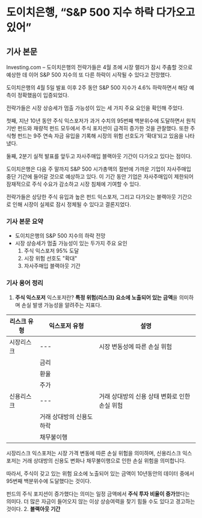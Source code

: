 # 도이치은행, “S&P 500 지수 하락 다가오고 있어”

## 기사 본문
Investing.com – 도이치은행의 전략가들은 4월 초에 시장 랠리가 잠시 주춤할 것으로 예상한 데 이어 S&P 500 지수의 또 다른 하락이 시작될 수 있다고 전망했다.

도이치은행의 4월 5일 발표 이후 2주 동안 S&P 500 지수가 4.6% 하락하면서 해당 예측이 정확했음이 입증되었다.

전략가들은 시장 상승세가 멈출 가능성이 있는 세 가지 주요 요인을 확인해 주었다.

첫째, 지난 10년 동안 주식 익스포저가 과거 수치의 95번째 백분위수에 도달하면서 원칙 기반 펀드와 재량적 펀드 모두에서 주식 포지션이 급격히 증가한 것을 관찰했다. 또한 주식형 펀드는 9주 연속 자금 유입을 기록해 시장의 위험 선호도가 ‘확대’되고 있음을 나타냈다.

둘째, 2분기 실적 발표를 앞두고 자사주매입 블랙아웃 기간이 다가오고 있다는 점이다.

도이치은행은 다음 주 말까지 S&P 500 시가총액의 절반에 가까운 기업이 자사주매입 중단 기간에 들어갈 것으로 예상하고 있다. 이 기간 동안 기업은 자사주매입이 제한되어 잠재적으로 주식 수요가 감소하고 시장 침체에 기여할 수 있다.

전략가들은 상당한 주식 유입과 높은 펀드 익스포저, 그리고 다가오는 블랙아웃 기간으로 인해 시장이 실제로 잠시 정체될 수 있다고 결론지었다. 

### 기사 본문 요약
- 도이치은행의 S&P 500 지수의 하락 전망
- 시장 상승세가 멈출 가능성이 있는 두가지 주요 요인
    1. 주식 익스포저 95% 도달
    2. 시장 위험 선호도 "확대"
    3. 자사주매입 블랙아웃 기간 

### 기사 용어 정리
1. **주식 익스포저**
익스포저란? **특정 위험(리스크) 요소에 노출되어 있는 금액**을 의미하며 손실 발생 가능성을 알려주는 지표다.

| 리스크 유형 | 익스포저 유형 | 설명 |
| --- | --- | --- |
| 시장리스크 | --- | 시장 변동성에 따른 손실 위험 |
|  | 금리 |  |
|  | 환율 |  |
|  | 주가 |  |
| 신용리스크 | --- | 거래 상대방의 신용 상태 변화로 인한 손실 위험 |
|  | 거래 상대방의 신용도 하락 |  |
|  | 채무불이행 |  |

시장리스크 익스포저는 시장 가격 변동에 따른 손실 위험을 의미하며, 신용리스크 익스포저는 거래 상대방의 신용도 변화나 채무불이행으로 인한 손실 위험을 의미합니다.

따라서, 주식이 갖고 있는 위험 요소에 노출되어 있는 금액이 10년동안의 데이터 중에서 95번째 백분위수에 도달했다는 것이다.

펀드의 주식 포지션이 증가했다는 의미는 일정 금액에서 **주식 투자 비율이 증가**했다는 의미다. 더 많은 자금이 들어오지 않는 이상 상승여력을 찾기 힘들 수도 있다고 경고하는 것이다.
2. **블랙아웃 기간**